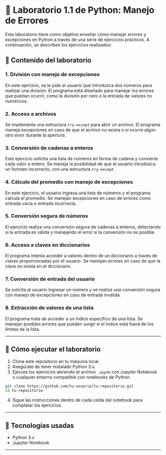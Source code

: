 # 🧪 Laboratorio 1.1 de Python: Manejo de Errores

Este laboratorio tiene como objetivo enseñar cómo manejar errores y excepciones en Python a través de una serie de ejercicios prácticos. A continuación, se describen los ejercicios realizados:

## 📘 Contenido del laboratorio

### 1. División con manejo de excepciones
En este ejercicio, se le pide al usuario que introduzca dos números para realizar una división. El programa está diseñado para manejar los errores que puedan ocurrir, como la división por cero o la entrada de valores no numéricos.

### 2. Acceso a archivos
Se implementa una estructura `try-except` para abrir un archivo. El programa maneja excepciones en caso de que el archivo no exista o si ocurre algún otro error durante la apertura.

### 3. Conversión de cadenas a enteros
Este ejercicio solicita una lista de números en forma de cadena y convierte cada valor a entero. Se maneja la posibilidad de que el usuario introduzca un formato incorrecto, con una estructura `try-except`.

### 4. Cálculo del promedio con manejo de excepciones
En este ejercicio, el usuario ingresa una lista de números y el programa calcula el promedio. Se manejan excepciones en caso de errores como entrada vacía o entrada incorrecta.

### 5. Conversión segura de números
El ejercicio realiza una conversión segura de cadenas a enteros, detectando si la entrada es válida y manejando el error si la conversión no es posible.

### 6. Acceso a claves en diccionarios
El programa intenta acceder a valores dentro de un diccionario a través de claves proporcionadas por el usuario. Se manejan errores en caso de que la clave no exista en el diccionario.

### 7. Conversión de entrada del usuario
Se solicita al usuario ingresar un número y se realiza una conversión segura con manejo de excepciones en caso de entrada inválida.

### 8. Extracción de valores de una lista
El programa trata de acceder a un índice específico de una lista. Se manejan posibles errores que pueden surgir si el índice está fuera de los límites de la lista.

---

## 🚀 Cómo ejecutar el laboratorio
1. Clona este repositorio en tu máquina local.
2. Asegúrate de tener instalado Python 3.x.
3. Ejecuta los ejercicios abriendo el archivo `.ipynb` con Jupyter Notebook o cualquier entorno compatible con notebooks de Python.

```bash
git clone https://github.com/tu-usuario/tu-repositorio.git
cd tu-repositorio
```

4. Sigue las instrucciones dentro de cada celda del notebook para completar los ejercicios.

---

## 🤖 Tecnologías usadas
- Python 3.x
- Jupyter Notebook

---
